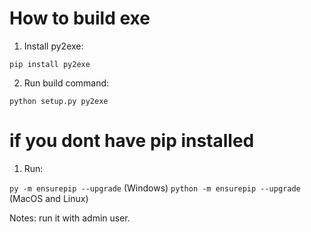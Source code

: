 # How to build exe

1. Install py2exe:

`pip install py2exe`

2. Run build command:

`python setup.py py2exe`

# if you dont have pip installed

1. Run:

`py -m ensurepip --upgrade` (Windows)
`python -m ensurepip --upgrade` (MacOS and Linux)

Notes: run it with admin user.